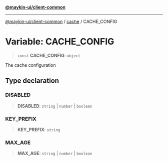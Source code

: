 [**@maykin-ui/client-common**](../../README.md)

***

[@maykin-ui/client-common](../../README.md) / [cache](../README.md) / CACHE\_CONFIG

# Variable: CACHE\_CONFIG

> `const` **CACHE\_CONFIG**: `object`

The cache configuration

## Type declaration

### DISABLED

> **DISABLED**: `string` \| `number` \| `boolean`

### KEY\_PREFIX

> **KEY\_PREFIX**: `string`

### MAX\_AGE

> **MAX\_AGE**: `string` \| `number` \| `boolean`
